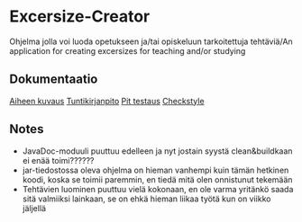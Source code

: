 # Excersize-Creator
Ohjelma jolla voi luoda opetukseen ja/tai opiskeluun tarkoitettuja tehtäviä/An application for creating excersizes for teaching and/or studying

## Dokumentaatio
[Aiheen kuvaus](https://github.com/mikomikono/Excersize-Creator/blob/master/dokumentaatio/aiheenKuvausJaRakenne.md)
[Tuntikirjanpito](https://github.com/mikomikono/Excersize-Creator/blob/master/dokumentaatio/tuntikirjanpito.md)
[Pit testaus](https://htmlpreview.github.io/?https://github.com/mikomikono/Excersize-Creator/blob/master/dokumentaatio/pit/201704272352/index.html)
[Checkstyle](https://htmlpreview.github.io/?https://github.com/mikomikono/Excersize-Creator/blob/master/dokumentaatio/checkstyle/site/checkstyle.html)

## Notes
- JavaDoc-moduuli puuttuu edelleen ja nyt jostain syystä clean&buildkaan ei enää toimi??????
- jar-tiedostossa oleva ohjelma on hieman vanhempi kuin tämän hetkinen koodi, koska se toimii paremmin, en tiedä mitä olen onnistunut tekemään
- Tehtävien luominen puuttuu vielä kokonaan, en ole varma yritänkö saada sitä valmiiksi lainkaan, se on ehkä hieman liikaa työtä kun on viikko jäljellä
